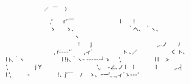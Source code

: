                   ／　￣　 ）
　　　　　　　　 ,'　　r'´￣
　　　　　　　　 l　　 !
　　　　　　　　 ゝ　　ゝ、
　　　　　　　　　 ｀ヘ、 ｀ヽ、
　 　　　　　　 　　　　 　ヽ　　\
　　　　　　　　　　 　　　 !　　j
　　　　　　　　　　　　,..ノ　　ﾉ
　　　　　　　　　, r----'´　　 ,ィ´
　　　　　 ト ､／　　　　　　 く
ト､　　　　l ﾄ､｀ヽ　　　　　　　l
!ﾄ､｀ヽ- ------┘ゝ 　 ',　　　　　　 l
l　 >　　　　　　　　 ',　　　　　j
Y　　　　　　　　　　 '.,　 -∠､ノ
l　 l　　　　l　　　 ,..┤　　　l
',　　　-　　　　　 !、j'￣　 ﾉ
　ゝ、_ｰ一'__ _,ィ´ゝ---'

